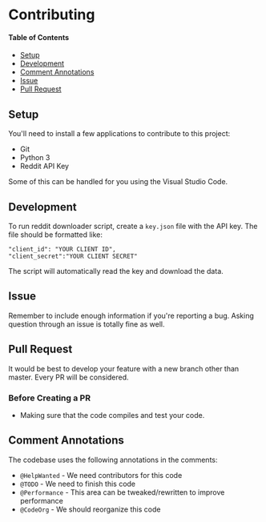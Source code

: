 # Contributing

#### Table of Contents
- [Setup](#user-content-setup)
- [Development](#user-content-development)
- [Comment Annotations](#user-content-comment-annotations)
- [Issue](#user-content-issue)
- [Pull Request](#user-content-pull-request)

## Setup
You'll need to install a few applications to contribute to this project:

- Git
- Python 3
- Reddit API Key

Some of this can be handled for you using the Visual Studio Code.

## Development
To run reddit downloader script, create a `key.json` file with the API key. The file should be formatted like:
```    
"client_id": "YOUR CLIENT ID", 
"client_secret":"YOUR CLIENT SECRET"
```

The script will automatically read the key and download the data.

## Issue
Remember to include enough information if you're reporting a bug.
Asking question through an issue is totally fine as well.

## Pull Request
It would be best to develop your feature with a new branch other than master.
Every PR will be considered.

### Before Creating a PR
- Making sure that the code compiles and test your code.

## Comment Annotations
The codebase uses the following annotations in the comments:

- `@HelpWanted` - We need contributors for this code
- `@TODO` - We need to finish this code
- `@Performance` - This area can be tweaked/rewritten to improve performance
- `@CodeOrg` - We should reorganize this code

